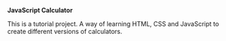 **JavaScript Calculator**

This is a tutorial project. A way of learning HTML, CSS and JavaScript 
to create different versions of calculators.

